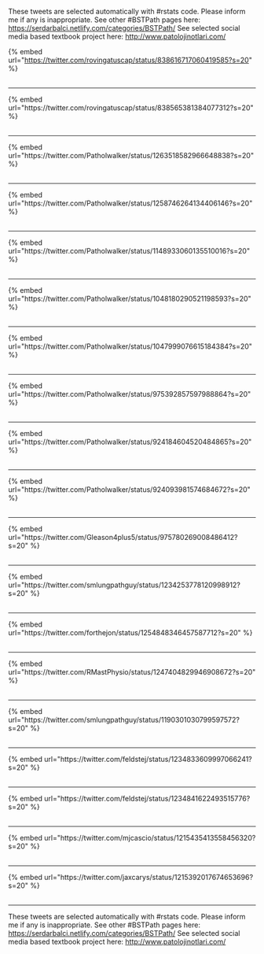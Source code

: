 

These tweets are selected automatically with #rstats code. Please inform me if any is inappropriate.
See other #BSTPath pages here: https://serdarbalci.netlify.com/categories/BSTPath/ 
See selected social media based textbook project here: http://www.patolojinotlari.com/

{% embed url="https://twitter.com/rovingatuscap/status/838616717060419585?s=20" %}<br>
<br>
<hr>
{% embed url="https://twitter.com/rovingatuscap/status/838565381384077312?s=20" %}<br>
<br>
<hr>
{% embed url="https://twitter.com/Patholwalker/status/1263518582966648838?s=20" %}<br>
<br>
<hr>
{% embed url="https://twitter.com/Patholwalker/status/1258746264134406146?s=20" %}<br>
<br>
<hr>
{% embed url="https://twitter.com/Patholwalker/status/1148933060135510016?s=20" %}<br>
<br>
<hr>
{% embed url="https://twitter.com/Patholwalker/status/1048180290521198593?s=20" %}<br>
<br>
<hr>
{% embed url="https://twitter.com/Patholwalker/status/1047999076615184384?s=20" %}<br>
<br>
<hr>
{% embed url="https://twitter.com/Patholwalker/status/975392857597988864?s=20" %}<br>
<br>
<hr>
{% embed url="https://twitter.com/Patholwalker/status/924184604520484865?s=20" %}<br>
<br>
<hr>
{% embed url="https://twitter.com/Patholwalker/status/924093981574684672?s=20" %}<br>
<br>
<hr>
{% embed url="https://twitter.com/Gleason4plus5/status/975780269008486412?s=20" %}<br>
<br>
<hr>
{% embed url="https://twitter.com/smlungpathguy/status/1234253778120998912?s=20" %}<br>
<br>
<hr>
{% embed url="https://twitter.com/forthejon/status/1254848346457587712?s=20" %}<br>
<br>
<hr>
{% embed url="https://twitter.com/RMastPhysio/status/1247404829946908672?s=20" %}<br>
<br>
<hr>
{% embed url="https://twitter.com/smlungpathguy/status/1190301030799597572?s=20" %}<br>
<br>
<hr>
{% embed url="https://twitter.com/feldstej/status/1234833609997066241?s=20" %}<br>
<br>
<hr>
{% embed url="https://twitter.com/feldstej/status/1234841622493515776?s=20" %}<br>
<br>
<hr>
{% embed url="https://twitter.com/mjcascio/status/1215435413558456320?s=20" %}<br>
<br>
<hr>
{% embed url="https://twitter.com/jaxcarys/status/1215392017674653696?s=20" %}<br>
<br>
<hr>


These tweets are selected automatically with #rstats code. Please inform me if any is inappropriate.
See other #BSTPath pages here: https://serdarbalci.netlify.com/categories/BSTPath/ 
See selected social media based textbook project here: http://www.patolojinotlari.com/
